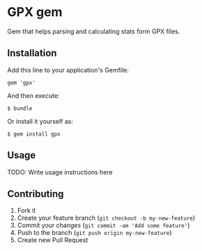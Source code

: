 # GPX gem

Gem that helps parsing and calculating stats form GPX files.

## Installation

Add this line to your application's Gemfile:

    gem 'gpx'

And then execute:

    $ bundle

Or install it yourself as:

    $ gem install gpx

## Usage

TODO: Write usage instructions here

## Contributing

1. Fork it
2. Create your feature branch (`git checkout -b my-new-feature`)
3. Commit your changes (`git commit -am 'Add some feature'`)
4. Push to the branch (`git push origin my-new-feature`)
5. Create new Pull Request
